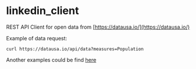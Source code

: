 # linkedin_client
REST API Client for open data from [https://datausa.io/](https://datausa.io/)

Example of data request:

```curl https://datausa.io/api/data?measures=Population```

Another examples could be find [here](https://datausa.io/profile/geo/united-states)